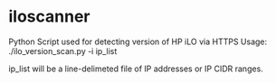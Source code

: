 # iloscanner
Python Script used for detecting version of HP iLO via HTTPS
Usage:
./ilo_version_scan.py -i ip_list

ip_list will be a line-delimeted file of IP addresses or IP CIDR ranges.
